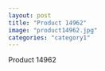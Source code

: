 ```yaml
---
layout: post
title: "Product 14962"
image: "product14962.jpg"
categories: "category1"
---
```

Product 14962
